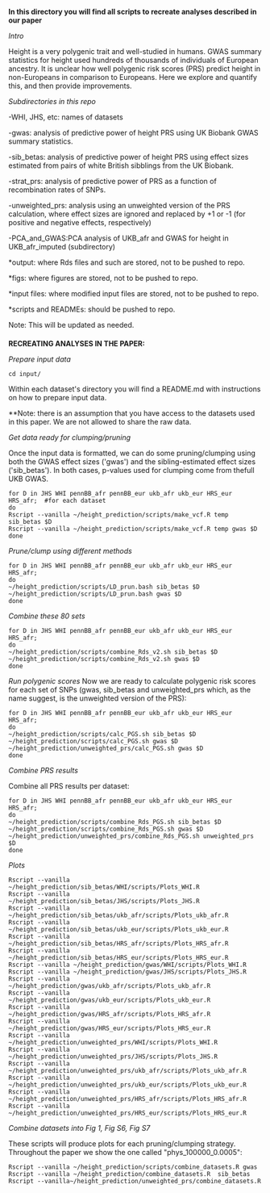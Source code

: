 **In this directory you will find all scripts to recreate analyses described in our paper**

*Intro*

Height is a very polygenic trait and well-studied in humans. GWAS summary statistics for height used hundreds of thousands of individuals of European ancestry. It is unclear how well polygenic risk scores (PRS) predict height in non-Europeans in comparison to Europeans. Here we explore and quantify this, and then provide improvements.

*Subdirectories in this repo*

-WHI, JHS, etc: names of datasets

-gwas: analysis of predictive power of height PRS using UK Biobank GWAS summary statistics.

-sib_betas: analysis of predictive power of height PRS using effect sizes estimated from pairs of white British sibblings from the UK Biobank.

-strat_prs: analysis of predictive power of PRS as a function of recombination rates of SNPs.

-unweighted_prs: analysis using an unweighted version of the PRS calculation, where effect sizes are ignored and replaced by +1 or -1 (for positive and negative effects, respectively)

-PCA_and_GWAS:PCA analysis of UKB_afr and GWAS for height in UKB_afr_imputed (subdirectory)

*output: where Rds files and such are stored, not to be pushed to repo.

*figs: where figures are stored, not to be pushed to repo.

*input files: where modified input files are stored, not to be pushed to repo.

*scripts and READMEs: should be pushed to repo.

Note: This will be updated as needed.
####
**RECREATING ANALYSES IN THE PAPER:**

*Prepare input data*

```
cd input/
```

Within each dataset's directory you will find a README.md with instructions on how to prepare input data. 

**Note: there is an assumption that you have access to the datasets used in this paper. We are not allowed to share the raw data.

*Get data ready for clumping/pruning*

Once the input data is formatted, we can do some pruning/clumping using both the GWAS effect sizes ('gwas') and the sibling-estimated effect sizes ('sib_betas'). In both cases, p-values used for clumping come from thefull UKB GWAS.

```
for D in JHS WHI pennBB_afr pennBB_eur ukb_afr ukb_eur HRS_eur HRS_afr;  #for each dataset
do
Rscript --vanilla ~/height_prediction/scripts/make_vcf.R temp sib_betas $D
Rscript --vanilla ~/height_prediction/scripts/make_vcf.R temp gwas $D
done
```

*Prune/clump using different methods* 
```
for D in JHS WHI pennBB_afr pennBB_eur ukb_afr ukb_eur HRS_eur HRS_afr;
do
~/height_prediction/scripts/LD_prun.bash sib_betas $D
~/height_prediction/scripts/LD_prun.bash gwas $D
done
```

*Combine these 80 sets*

```
for D in JHS WHI pennBB_afr pennBB_eur ukb_afr ukb_eur HRS_eur HRS_afr;
do
~/height_prediction/scripts/combine_Rds_v2.sh sib_betas $D
~/height_prediction/scripts/combine_Rds_v2.sh gwas $D
done
```

*Run polygenic scores*
Now we are ready to calculate polygenic risk scores for each set of SNPs (gwas, sib_betas and unweighted_prs which, as the name suggest, is the unweighted version of the PRS):

```
for D in JHS WHI pennBB_afr pennBB_eur ukb_afr ukb_eur HRS_eur HRS_afr;
do
~/height_prediction/scripts/calc_PGS.sh sib_betas $D
~/height_prediction/scripts/calc_PGS.sh gwas $D
~/height_prediction/unweighted_prs/calc_PGS.sh gwas $D
done
```

*Combine PRS results*

Combine all PRS results per dataset:
```
for D in JHS WHI pennBB_afr pennBB_eur ukb_afr ukb_eur HRS_eur HRS_afr;
do
~/height_prediction/scripts/combine_Rds_PGS.sh sib_betas $D
~/height_prediction/scripts/combine_Rds_PGS.sh gwas $D
~/height_prediction/unweighted_prs/combine_Rds_PGS.sh unweighted_prs $D
done
```


*Plots*

```
Rscript --vanilla ~/height_prediction/sib_betas/WHI/scripts/Plots_WHI.R
Rscript --vanilla ~/height_prediction/sib_betas/JHS/scripts/Plots_JHS.R
Rscript --vanilla ~/height_prediction/sib_betas/ukb_afr/scripts/Plots_ukb_afr.R
Rscript --vanilla ~/height_prediction/sib_betas/ukb_eur/scripts/Plots_ukb_eur.R
Rscript --vanilla ~/height_prediction/sib_betas/HRS_afr/scripts/Plots_HRS_afr.R
Rscript --vanilla ~/height_prediction/sib_betas/HRS_eur/scripts/Plots_HRS_eur.R
Rscript --vanilla ~/height_prediction/gwas/WHI/scripts/Plots_WHI.R
Rscript --vanilla ~/height_prediction/gwas/JHS/scripts/Plots_JHS.R
Rscript --vanilla ~/height_prediction/gwas/ukb_afr/scripts/Plots_ukb_afr.R
Rscript --vanilla ~/height_prediction/gwas/ukb_eur/scripts/Plots_ukb_eur.R
Rscript --vanilla ~/height_prediction/gwas/HRS_afr/scripts/Plots_HRS_afr.R
Rscript --vanilla ~/height_prediction/gwas/HRS_eur/scripts/Plots_HRS_eur.R
Rscript --vanilla ~/height_prediction/unweighted_prs/WHI/scripts/Plots_WHI.R
Rscript --vanilla ~/height_prediction/unweighted_prs/JHS/scripts/Plots_JHS.R
Rscript --vanilla ~/height_prediction/unweighted_prs/ukb_afr/scripts/Plots_ukb_afr.R
Rscript --vanilla ~/height_prediction/unweighted_prs/ukb_eur/scripts/Plots_ukb_eur.R
Rscript --vanilla ~/height_prediction/unweighted_prs/HRS_afr/scripts/Plots_HRS_afr.R
Rscript --vanilla ~/height_prediction/unweighted_prs/HRS_eur/scripts/Plots_HRS_eur.R
```


*Combine datasets into Fig 1, Fig S6, Fig S7*

These scripts will produce plots for each pruning/clumping strategy. Throughout the paper we show the one called "phys_100000_0.0005":

```
Rscript --vanilla ~/height_prediction/scripts/combine_datasets.R gwas
Rscript --vanilla ~/height_prediction/combine_datasets.R  sib_betas
Rscript --vanilla~/height_prediction/unweighted_prs/combine_datasets.R
```

